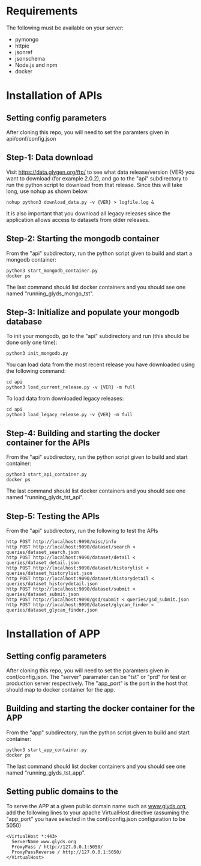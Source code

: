 # Requirements
The following must be available on your server:

* pymongo
* httpie
* jsonref
* jsonschema
* Node.js and npm
* docker


# Installation of APIs

## Setting config parameters
After cloning this repo, you will need to set the paramters given in
api/conf/config.json


## Step-1: Data download
Visit https://data.glygen.org/ftp/ to see what data release/version {VER} you want to 
download (for example 2.0.2), and go to the "api" subdirectory to run the python script 
to download from that release. Since this will take long, use nohup as shown below.
  ```
  nohup python3 download_data.py -v {VER} > logfile.log &
  ```
It is also important that you download all legacy releases since the application allows
access to datasets from older releases.


## Step-2: Starting the mongodb container
From the "api" subdirectory, run the python script given to build and start a mongodb container:
  ```
  python3 start_mongodb_container.py
  docker ps
  ```
The last command should list docker containers and you should see one named
"running_glyds_mongo_tst".


## Step-3: Initialize and populate your mongodb database
To init your mongodb, go to the "api" subdirectory and run (this should be done only one time):
  ```
  python3 init_mongodb.py
  ```

You can load data from the most recent release you have downloaded using 
the following command:
  ```
  cd api
  python3 load_current_release.py -v {VER} -m full
  ```

To load data from downloaded legacy releases:
  ```
  cd api
  python3 load_legacy_release.py -v {VER} -m full
  ```
      
## Step-4: Building and starting the docker container for the APIs
From the "api" subdirectory, run the python script given to build and start container:
  ```
  python3 start_api_container.py
  docker ps
  ```
The last command should list docker containers and you should see one named
"running_glyds_tst_api".


## Step-5: Testing the APIs
From the "api" subdirectory, run the following to test the APIs

  ```
  http POST http://localhost:9090/misc/info
  http POST http://localhost:9090/dataset/search < queries/dataset_search.json
  http POST http://localhost:9090/dataset/detail < queries/dataset_detail.json
  http POST http://localhost:9090/dataset/historylist < queries/dataset_historylist.json
  http POST http://localhost:9090/dataset/historydetail < queries/dataset_historydetail.json
  http POST http://localhost:9090/dataset/submit < queries/dataset_submit.json
  http POST http://localhost:9090/gsd/submit < queries/gsd_submit.json
  http POST http://localhost:9090/dataset/glycan_finder < queries/dataset_glycan_finder.json
  ```


# Installation of APP

## Setting config parameters
After cloning this repo, you will need to set the paramters given in
conf/config.json. The "server" paramater can be "tst" or "prd" for
test or production server respectively. The "app_port" is the port
in the host that should map to docker container for the app.


## Building and starting the docker container for the APP

From the "app" subdirectory, run the python script given to build and start container:
  ```
  python3 start_app_container.py
  docker ps
  ```
The last command should list docker containers and you should see one named
"running_glyds_tst_app".



## Setting public domains to the 
To serve the APP at a given public domain name such as www.glyds.org,
add the following lines to your apache VirtualHost directive 
(assuming the "app_port" you have selected in the conf/config.json 
 configuration to be 5050)


  ```
  <VirtualHost *:443>
    ServerName www.glyds.org
    ProxyPass / http://127.0.0.1:5050/
    ProxyPassReverse / http://127.0.0.1:5050/
  </VirtualHost>
  ```










